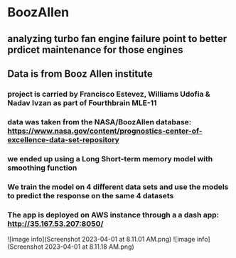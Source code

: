 # BoozAllen
## analyzing turbo fan engine failure point to better prdicet maintenance for those engines
## Data is from Booz Allen institute
### project is carried by Francisco Estevez, Williams Udofia & Nadav Ivzan as part of Fourthbrain MLE-11

### data was taken from the NASA/BoozAllen database: https://www.nasa.gov/content/prognostics-center-of-excellence-data-set-repository

### we ended up using a Long Short-term memory model with smoothing function

### We train the model on 4 different data sets and use the models to predict the response on the same 4 datasets

### The app is deployed on AWS instance through a a dash app: http://35.167.53.207:8050/

![image info](Screenshot 2023-04-01 at 8.11.01 AM.png)
![image info](Screenshot 2023-04-01 at 8.11.18 AM.png)




